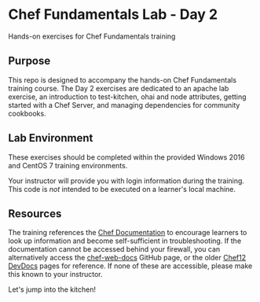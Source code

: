 # Chef Fundamentals Lab - Day 2
Hands-on exercises for Chef Fundamentals training

## Purpose

This repo is designed to accompany the hands-on Chef Fundamentals training course. The Day 2 exercises are dedicated to an apache lab exercise, an introduction to test-kitchen, ohai and node attributes, getting started with a Chef Server, and managing dependencies for community cookbooks.

## Lab Environment

These exercises should be completed within the provided Windows 2016 and CentOS 7 training environments.

Your instructor will provide you with login information during the training. This code is _not_ intended to be executed on a learner's local machine.

## Resources

The training references the [Chef Documentation](https://docs.chef.io) to encourage learners to look up information and become self-sufficient in troubleshooting. If the documentation cannot be accessed behind your firewall, you can alternatively access the [chef-web-docs](https://github.com/chef/chef-web-docs) GitHub page, or the older [Chef12 DevDocs](https://devdocs.io/chef~12/) pages for reference. If none of these are accessible, please make this known to your instructor.

Let's jump into the kitchen!